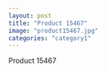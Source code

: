 ```yaml
---
layout: post
title: "Product 15467"
image: "product15467.jpg"
categories: "category1"
---
```

Product 15467
